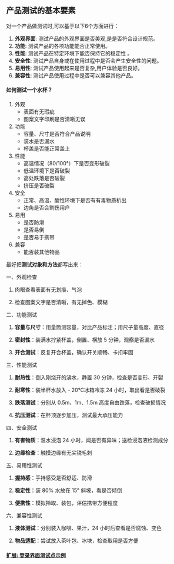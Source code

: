 ## 产品测试的基本要素

对一个产品做测试时,可以基于以下6个方面进行：

1. **外观界面**: 测试产品的外观界面是否美观,是是否符合设计规范。
2. **功能**: 测试产品的各项功能能否正常使用。
3. **性能**: 测试产品在特定环境下能否保持它的稳定性 。
4. **安全性**: 测试产品自身或在使用过程中是否会产生安全性的问题。
5. **易用性**: 测试产品使用起来是否复杂,用户体验是否良好。
6. **兼容性**: 测试产品使用过程中是否可以兼容其他产品。



#### 如何测试一个水杯？

1. 外观
   - 表面有无瑕疵
   - 图案文字印刷是否清晰无误
2. 功能
   - 容量、尺寸是否符合产品说明
   - 装水是否漏水 
   - 杯盖是否能正常盖上
3. 性能
   - 高温情况（80/100°）下是否变形破裂
   - 低温环境下是否破裂
   - 高处跌落是否破裂
   - 挤压是否破裂
4. 安全
   - 正常、高温、酸性环境下是否有有毒物质析出
   - 边角是否会割伤用户
5. 易用
   - 是否防滑
   - 是否易倒
   - 是否易于携带
6. 兼容
   -  能否装其他物品



最好把**测试对象和方法**都写出来：

一、外观检查

1. 肉眼查看表面有无划痕、气泡

2. 检查图案文字是否清晰，有无掉色、模糊

二、功能测试

1. **容量与尺寸**：用量筒测容量，对比产品标注；用尺子量高度、直径

2. **密封性**：装满水拧紧杯盖，倒置、横放 5 分钟，观察是否漏水

3. **开合测试**：反复开合杯盖，确认开关顺畅、卡扣牢固

三、性能测试

1. **耐热性**：倒入刚烧开的沸水，静置 30 分钟，检查是否变形、开裂

2. **耐寒性**：装半杯水放入 - 20℃冰箱冷冻 24 小时，取出看是否破裂

3. **跌落测试**：分别从 0.5m、1m、1.5m 高度自由跌落，检查破损情况

4. **抗压测试**：在杯顶逐步加压，测试最大承压能力

四、安全测试

1. **有害物质**：温水浸泡 24 小时，闻是否有异味；送检浸泡液检测成分

2. **边缘检查**：触摸边缘有无尖锐毛刺

五、易用性测试

1. **握持感**：手持感受是否舒适、防滑

2. **稳定性**：装 80% 水放在 15° 斜坡，看是否倾倒

3. **便携性**：模拟拎取、装包，评估携带方便程度

六、兼容性测试

1. **液体测试**：分别装入咖啡、果汁，24 小时后查看是否腐蚀、变色

2. **物品适配**：尝试放入茶叶包、冰块，检查取用是否方便





#### [扩展: 登录界面测试点示例](https://blog.nowcoder.net/n/980ad21d7244432f98e308f7e6acd255)
